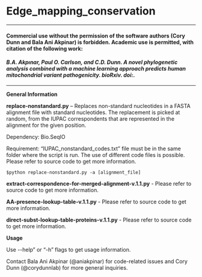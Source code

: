 # Edge_mapping_conservation

----
#### Commercial use without the permission of the software authors (Cory Dunn and Bala Ani Akpinar) is forbidden. Academic use is permitted, with citation of the following work:

#### _B.A. Akpınar, Paul O. Carlson, and C.D. Dunn. A novel phylogenetic analysis combined with a machine learning approach predicts human mitochondrial variant pathogenicity. bioRxiv. doi:._
----

**General Information**

**replace-nonstandard.py** – Replaces non-standard nucleotides in a FASTA alignment file with standard nucleotides. The replacement is picked at random, from the IUPAC correspondents that are represented in the alignment for the given position. 

Dependency: Bio.SeqIO

Requirement: “IUPAC_nonstandard_codes.txt” file must be in the same folder where the script is run. The use of different code files is possible. Please refer to source code to get more information.

```
$python replace-nonstandard.py -a [alignment_file]
```

**extract-correspondence-for-merged-alignment-v.1.1.py** - Please refer to source code to get more information.

**AA-presence-lookup-table-v.1.1.py** - Please refer to source code to get more information.

**direct-subst-lookup-table-proteins-v.1.1.py** - Please refer to source code to get more information.

**Usage**

Use --help” or “-h” flags to get usage information. 

Contact Bala Ani Akpinar (@aniakpinar) for code-related issues and Cory Dunn (@corydunnlab) for more general inquiries.
